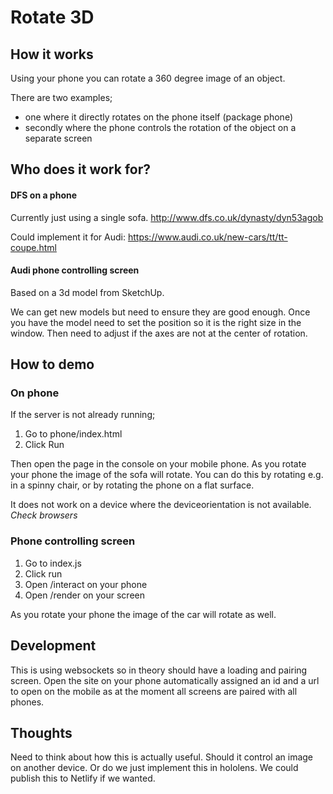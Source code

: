 # Rotate 3D
## How it works
Using your phone you can rotate a 360 degree image of an object.

There are two examples;
* one where it directly rotates on the phone itself (package phone)
* secondly where the phone controls the rotation of the object on a separate screen

## Who does it work for?
#### DFS on a phone
Currently just using a single sofa. http://www.dfs.co.uk/dynasty/dyn53agob

Could implement it for Audi: https://www.audi.co.uk/new-cars/tt/tt-coupe.html
#### Audi phone controlling screen
Based on a 3d model from SketchUp.

We can get new models but need to ensure they are good enough. Once you have the model need to set the position so it is the right size in the window. Then need to adjust if the axes are not at the center of rotation.


## How to demo
### On phone
If the server is not already running;
1. Go to phone/index.html
2. Click Run

Then open the page in the console on your mobile phone. As you rotate your phone the image of the sofa will rotate. You can do this by rotating e.g. in a spinny chair, or by rotating the phone on a flat surface.

It does not work on a device where the deviceorientation is not available.
*Check browsers*

### Phone controlling screen
1. Go to index.js 
2. Click run
3. Open /interact on your phone
4. Open /render on your screen

As you rotate your phone the image of the car will rotate as well. 

## Development
This is using websockets so in theory should have a loading and pairing screen. Open the site on your phone automatically assigned an id and a url to open on the mobile as at the moment all screens are paired with all phones.


## Thoughts
Need to think about how this is actually useful. Should it control an image on another device. Or do we just implement this in hololens.
We could publish this to Netlify if we wanted.